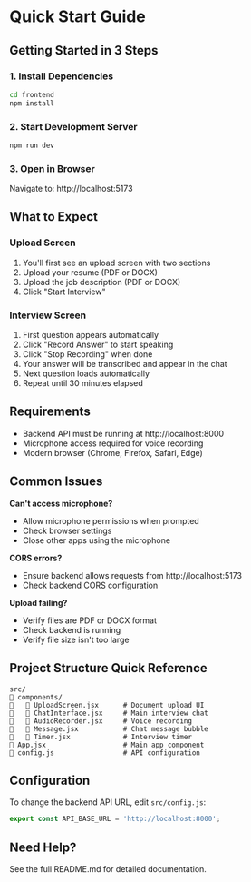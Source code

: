 # Quick Start Guide

## Getting Started in 3 Steps

### 1. Install Dependencies
```bash
cd frontend
npm install
```

### 2. Start Development Server
```bash
npm run dev
```

### 3. Open in Browser
Navigate to: http://localhost:5173

## What to Expect

### Upload Screen
1. You'll first see an upload screen with two sections
2. Upload your resume (PDF or DOCX)
3. Upload the job description (PDF or DOCX)
4. Click "Start Interview"

### Interview Screen
1. First question appears automatically
2. Click "Record Answer" to start speaking
3. Click "Stop Recording" when done
4. Your answer will be transcribed and appear in the chat
5. Next question loads automatically
6. Repeat until 30 minutes elapsed

## Requirements

- Backend API must be running at http://localhost:8000
- Microphone access required for voice recording
- Modern browser (Chrome, Firefox, Safari, Edge)

## Common Issues

**Can't access microphone?**
- Allow microphone permissions when prompted
- Check browser settings
- Close other apps using the microphone

**CORS errors?**
- Ensure backend allows requests from http://localhost:5173
- Check backend CORS configuration

**Upload failing?**
- Verify files are PDF or DOCX format
- Check backend is running
- Verify file size isn't too large

## Project Structure Quick Reference

```
src/
   components/
      UploadScreen.jsx      # Document upload UI
      ChatInterface.jsx     # Main interview chat
      AudioRecorder.jsx     # Voice recording
      Message.jsx           # Chat message bubble
      Timer.jsx             # Interview timer
   App.jsx                   # Main app component
   config.js                 # API configuration
```

## Configuration

To change the backend API URL, edit `src/config.js`:

```javascript
export const API_BASE_URL = 'http://localhost:8000';
```

## Need Help?

See the full README.md for detailed documentation.
